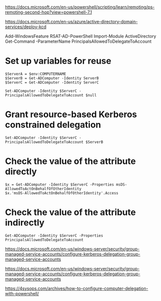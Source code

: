 https://docs.microsoft.com/en-us/powershell/scripting/learn/remoting/ps-remoting-second-hop?view=powershell-7.1

https://docs.microsoft.com/en-us/azure/active-directory-domain-services/deploy-kcd

Add-WindowsFeature RSAT-AD-PowerShell
Import-Module ActiveDirectory
Get-Command -ParameterName PrincipalsAllowedToDelegateToAccount

# Set up variables for reuse

```
$ServerA = $env:COMPUTERNAME
$ServerB = Get-ADComputer -Identity ServerB
$ServerC = Get-ADComputer -Identity ServerC
```


`Set-ADComputer -Identity $ServerC -PrincipalsAllowedToDelegateToAccount $null`

# Grant resource-based Kerberos constrained delegation
`Set-ADComputer -Identity $ServerC -PrincipalsAllowedToDelegateToAccount $ServerB`

# Check the value of the attribute directly

```
$x = Get-ADComputer -Identity $ServerC -Properties msDS-AllowedToActOnBehalfOfOtherIdentity
$x.'msDS-AllowedToActOnBehalfOfOtherIdentity'.Access
```


# Check the value of the attribute indirectly
`Get-ADComputer -Identity $ServerC -Properties PrincipalsAllowedToDelegateToAccount`

https://docs.microsoft.com/en-us/windows-server/security/group-managed-service-accounts/configure-kerberos-delegation-group-managed-service-accounts

https://docs.microsoft.com/en-us/windows-server/security/group-managed-service-accounts/configure-kerberos-delegation-group-managed-service-accounts

https://4sysops.com/archives/how-to-configure-computer-delegation-with-powershell/
